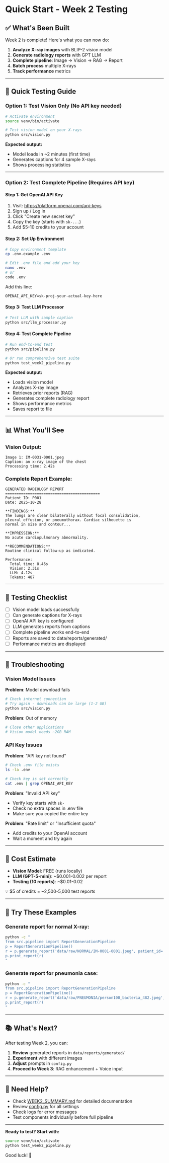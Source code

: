 # Quick Start - Week 2 Testing

## ✅ What's Been Built

Week 2 is complete! Here's what you can now do:

1. **Analyze X-ray images** with BLIP-2 vision model
2. **Generate radiology reports** with GPT LLM
3. **Complete pipeline**: Image → Vision → RAG → Report
4. **Batch process** multiple X-rays
5. **Track performance** metrics

---

## 🚀 Quick Testing Guide

### Option 1: Test Vision Only (No API key needed)

```bash
# Activate environment
source venv/bin/activate

# Test vision model on your X-rays
python src/vision.py
```

**Expected output:**
- Model loads in ~2 minutes (first time)
- Generates captions for 4 sample X-rays
- Shows processing statistics

---

### Option 2: Test Complete Pipeline (Requires API key)

#### Step 1: Get OpenAI API Key

1. Visit: https://platform.openai.com/api-keys
2. Sign up / Log in
3. Click "Create new secret key"
4. Copy the key (starts with `sk-...`)
5. Add $5-10 credits to your account

#### Step 2: Set Up Environment

```bash
# Copy environment template
cp .env.example .env

# Edit .env file and add your key
nano .env
# or
code .env
```

Add this line:
```
OPENAI_API_KEY=sk-proj-your-actual-key-here
```

#### Step 3: Test LLM Processor

```bash
# Test LLM with sample caption
python src/llm_processor.py
```

#### Step 4: Test Complete Pipeline

```bash
# Run end-to-end test
python src/pipeline.py

# Or run comprehensive test suite
python test_week2_pipeline.py
```

**Expected output:**
- Loads vision model
- Analyzes X-ray image
- Retrieves prior reports (RAG)
- Generates complete radiology report
- Shows performance metrics
- Saves report to file

---

## 📊 What You'll See

### Vision Output:
```
Image 1: IM-0031-0001.jpeg
Caption: an x-ray image of the chest
Processing time: 2.42s
```

### Complete Report Example:
```
GENERATED RADIOLOGY REPORT
==========================================
Patient ID: P001
Date: 2025-10-28

**FINDINGS:**
The lungs are clear bilaterally without focal consolidation,
pleural effusion, or pneumothorax. Cardiac silhouette is
normal in size and contour...

**IMPRESSION:**
No acute cardiopulmonary abnormality.

**RECOMMENDATIONS:**
Routine clinical follow-up as indicated.

Performance:
  Total time: 8.45s
  Vision: 2.31s
  LLM: 4.12s
  Tokens: 487
```

---

## 🎯 Testing Checklist

- [ ] Vision model loads successfully
- [ ] Can generate captions for X-rays
- [ ] OpenAI API key is configured
- [ ] LLM generates reports from captions
- [ ] Complete pipeline works end-to-end
- [ ] Reports are saved to data/reports/generated/
- [ ] Performance metrics are displayed

---

## 🐛 Troubleshooting

### Vision Model Issues

**Problem**: Model download fails
```bash
# Check internet connection
# Try again - downloads can be large (1-2 GB)
python src/vision.py
```

**Problem**: Out of memory
```bash
# Close other applications
# Vision model needs ~2GB RAM
```

### API Key Issues

**Problem**: "API key not found"
```bash
# Check .env file exists
ls -la .env

# Check key is set correctly
cat .env | grep OPENAI_API_KEY
```

**Problem**: "Invalid API key"
- Verify key starts with `sk-`
- Check no extra spaces in .env file
- Make sure you copied the entire key

**Problem**: "Rate limit" or "Insufficient quota"
- Add credits to your OpenAI account
- Wait a moment and try again

---

## 📝 Cost Estimate

- **Vision Model**: FREE (runs locally)
- **LLM (GPT-5-mini)**: ~$0.001-0.002 per report
- **Testing (10 reports)**: ~$0.01-0.02

💡 $5 of credits = ~2,500-5,000 test reports

---

## 🎨 Try These Examples

### Generate report for normal X-ray:
```bash
python -c "
from src.pipeline import ReportGenerationPipeline
p = ReportGenerationPipeline()
r = p.generate_report('data/raw/NORMAL/IM-0001-0001.jpeg', patient_id='P001')
p.print_report(r)
"
```

### Generate report for pneumonia case:
```bash
python -c "
from src.pipeline import ReportGenerationPipeline
p = ReportGenerationPipeline()
r = p.generate_report('data/raw/PNEUMONIA/person100_bacteria_482.jpeg', patient_id='P002')
p.print_report(r)
"
```

---

## 📚 What's Next?

After testing Week 2, you can:

1. **Review** generated reports in `data/reports/generated/`
2. **Experiment** with different images
3. **Adjust** prompts in `config.py`
4. **Proceed to Week 3**: RAG enhancement + Voice input

---

## 💬 Need Help?

- Check [WEEK2_SUMMARY.md](WEEK2_SUMMARY.md) for detailed documentation
- Review [config.py](config.py) for all settings
- Check logs for error messages
- Test components individually before full pipeline

---

**Ready to test? Start with:**
```bash
source venv/bin/activate
python test_week2_pipeline.py
```

Good luck! 🚀
